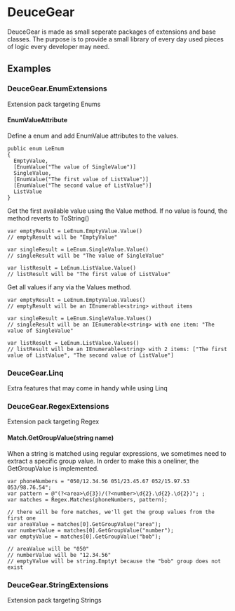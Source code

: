 # DeuceGear

DeuceGear is made as small seperate packages of extensions and base classes.
The purpose is to provide a small library of every day used pieces of logic every developer may need.

## Examples

### DeuceGear.EnumExtensions

Extension pack targeting Enums

#### EnumValueAttribute

Define a enum and add EnumValue attributes to the values.

```
public enum LeEnum
{
  EmptyValue,
  [EnumValue("The value of SingleValue")] 
  SingleValue,
  [EnumValue("The first value of ListValue")]
  [EnumValue("The second value of ListValue")] 
  ListValue
}
```

Get the first available value using the Value method. If no value is found, the method reverts to ToString()

```
var emptyResult = LeEnum.EmptyValue.Value()
// emptyResult will be "EmptyValue"

var singleResult = LeEnum.SingleValue.Value()
// singleResult will be "The value of SingleValue"

var listResult = LeEnum.ListValue.Value()
// listResult will be "The first value of ListValue"
```

Get all values if any via the Values method.
```
var emptyResult = LeEnum.EmptyValue.Values()
// emptyResult will be an IEnumerable<string> without items

var singleResult = LeEnum.SingleValue.Values()
// singleResult will be an IEnumerable<string> with one item: "The value of SingleValue"

var listResult = LeEnum.ListValue.Values()
// listResult will be an IEnumerable<string> with 2 items: ["The first value of ListValue", "The second value of ListValue"]
```

### DeuceGear.Linq

Extra features that may come in handy while using Linq

### DeuceGear.RegexExtensions

Extension pack targeting Regex

#### Match.GetGroupValue(string name)

When a string is matched using regular expressions, we sometimes need to extract a specific group value.
In order to make this a oneliner, the GetGroupValue is implemented.

```
var phoneNumbers = "050/12.34.56 051/23.45.67 052/15.97.53 053/98.76.54";
var pattern = @"(?<area>\d{3})/(?<number>\d{2}.\d{2}.\d{2})"; ;
var matches = Regex.Matches(phoneNumbers, pattern);

// there will be fore matches, we'll get the group values from the first one
var areaValue = matches[0].GetGroupValue("area");
var numberValue = matches[0].GetGroupValue("number");
var emptyValue = matches[0].GetGroupValue("bob");

// areaValue will be "050"
// numberValue will be "12.34.56"
// emptyValue will be string.Emptyt because the "bob" group does not exist

```

### DeuceGear.StringExtensions

Extension pack targeting Strings
